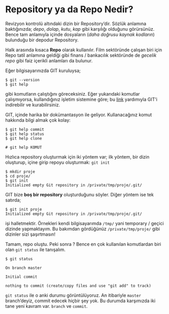 # Repository ya da Repo Nedir?

Revizyon kontrolü altındaki dizin bir Repository’dir. Sözlük anlamına
baktığınızda; *depo*, *dolap*, *kutu*, *kap* gibi karşılığı olduğunu
görürsünüz. Bence tam anlamıyla içinde dosyaların (*daha doğrusu kaynak
kodların*) bulunduğu bir depodur Repository.

Halk arasında kısaca **Repo** olarak kullanılır. Film sektöründe çalışan biri
için Repo tatil anlamına geldiği gibi finans / bankacılık sektöründe de
*gecelik repo* gibi faiz içerikli anlamları da bulunur.

Eğer bilgisayarınızda GIT kuruluysa;

    $ git --version
    $ git help

gibi komutların çalıştığını göreceksiniz. Eğer yukarıdaki komutlar
çalışmıyorsa, kullandığınız işletim sistemine göre; bu [link][1] yardımıyla
GIT’i indirebilir ve kurabilirsiniz.

GIT, içinde harika bir dokümantasyon ile geliyor. Kullanacağınız komut
hakkında bilgi almak çok kolay:

    $ git help commit
    $ git help status
    $ git help clone
    
    # git help KOMUT


Hızlıca repository oluşturmak için iki yöntem var; ilk yöntem, bir dizin
oluşturup, içine girip repoyu oluşturmak: `git init`

    $ mkdir proje
    $ cd proje/
    $ git init
    Initialized empty Git repository in /private/tmp/proje/.git/

GIT bize **boş bir repository** oluşturduğunu söyler. Diğer yöntem ise tek
satırda;

    $ git init proje
    Initialized empty Git repository in /private/tmp/proje/.git/

işi halletmektir. Örnekleri kendi bilgisayarımda `/tmp/` yani temporary /
geçici dizinde yapmaktayım. Bu bakımdan gördüğünüz `/private/tmp/proje/` gibi
dizinler sizi şaşırtmasın!

Tamam, repo oluştu. Peki sonra ? Bence en çok kullanılan komutlardan biri olan
`git status` ile tanışalım.

    $ git status
    
    On branch master
    
    Initial commit
    
    nothing to commit (create/copy files and use "git add" to track)

`git status` ile o anki durumu görüntülüyoruz. An itibariyle `master`
branch’deyiz, commit edecek hiçbir şey yok. Bu durumda karşımızda iki tane
yeni kavram var. `branch` ve `commit`.

[1]: https://git-scm.com/downloads
